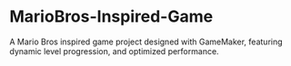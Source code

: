 # MarioBros-Inspired-Game
A Mario Bros inspired game project designed with GameMaker, featuring dynamic level progression, and optimized performance.
